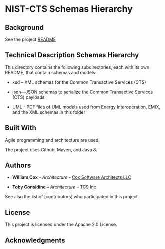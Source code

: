 NIST-CTS Schemas Hierarchy
=========================

Background
----------

See the project [README](../../README.md)

Technical Description Schemas Hierarchy
--------------------------------------

This directory contains the following subdirectories, each with its own README, that contain schemas and models:

-   xsd – XML schemas for the Common Transactive Services (CTS)

-   json—JSON schemas to serialize the Common Transactive Services (CTS)
    payloads

-   UML - PDF files of UML models used from Energy Interoperation, EMIX, and the XML schemas in this folder

Built With
----------

Agile programming and architecture are used.

The project uses Github, Maven, and Java 8.

Authors
-------

-   **William Cox** - *Architecture* - [Cox Software Architects
    LLC](http://coxsoftwarearchitects.com/)

-   **Toby Considine –** *Architecture* – [TC9 Inc](http://www.tc9.com/)

See also the list of [contributors] who participated in this project.

License
-------

This project is licensed under the Apache 2.0 License.

Acknowledgments
---------------

